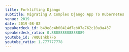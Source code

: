 ```yaml
---
title: Forklifting Django
subtitle: Migrating A Complex Django App To Kubernetes
venue: 2019
date: 2019-08-02
speakerdeck_id: b49e8c4b00414d7eb07a762c10a9a437
speakerdeck_ratio: 0.888888888888889
youtube_id: 7HQUInkb7Fo
youtube_ratio: 1.777777778
---
```

